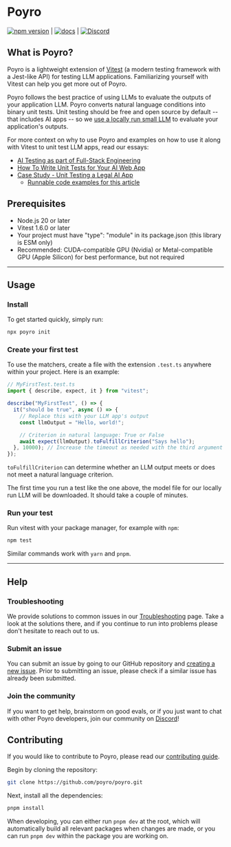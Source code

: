 # Poyro

[![npm version](https://badge.fury.io/js/%40poyro%2Fvitest.svg)](https://badge.fury.io/js/%40poyro%2Fvitest) | [![docs](https://img.shields.io/badge/poyro-docs-blue)](https://docs.poyro.dev) | [![Discord](https://img.shields.io/discord/1250274948233039883?logo=discord&label=Discord)](https://discord.gg/gmCjjJ5jSf)

## What is Poyro?

Poyro is a lightweight extension of [Vitest](https://vitest.dev/) (a modern testing framework with a Jest-like API) for testing LLM applications. Familiarizing yourself with Vitest can help you get more out of Poyro.

Poyro follows the best practice of using LLMs to evaluate the outputs of your application LLM. Poyro converts natural language conditions into binary unit tests. Unit testing should be free and open source by default -- that includes AI apps -- so we [use a locally run small LLM](https://docs.poyro.dev/how-does-it-work) to evaluate your application's outputs.

For more context on why to use Poyro and examples on how to use it along with Vitest to unit test LLM apps, read our essays:

- [AI Testing as part of Full-Stack Engineering](https://docs.poyro.dev/essays/ai-testing-as-part-of-fullstack-engineering)
- [How To Write Unit Tests for Your AI Web App](https://docs.poyro.dev/essays/how-to-write-unit-tests-for-ai-web-app)
- [Case Study - Unit Testing a Legal AI App](https://docs.poyro.dev/essays/unit-testing-a-legal-ai-app)
  - [Runnable code examples for this article](https://github.com/poyro/unit-test-legal-ai-demo)

## Prerequisites

- Node.js 20 or later
- Vitest 1.6.0 or later
- Your project must have "type": "module" in its package.json (this library is ESM only)
- Recommended: CUDA-compatible GPU (Nvidia) or Metal-compatible GPU (Apple Silicon) for best performance, but not required

---

## Usage

### Install

To get started quickly, simply run:

```bash
npx poyro init
```

### Create your first test

To use the matchers, create a file with the extension `.test.ts` anywhere within your project. Here is an example:

```javascript
// MyFirstTest.test.ts
import { describe, expect, it } from "vitest";

describe("MyFirstTest", () => {
  it("should be true", async () => {
    // Replace this with your LLM app's output
    const llmOutput = "Hello, world!";

    // Criterion in natural language: True or False
    await expect(llmOutput).toFulfillCriterion("Says hello");
  }, 10000); // Increase the timeout as needed with the third argument
});
```

`toFulfillCriterion` can determine whether an LLM output meets or does not meet a natural language criterion.

The first time you run a test like the one above, the model file for our locally run LLM will be downloaded. It should take a couple of minutes.

### Run your test

Run vitest with your package manager, for example with `npm`:

```bash
npm test
```

Similar commands work with `yarn` and `pnpm`.

---

## Help

### Troubleshooting

We provide solutions to common issues in our [Troubleshooting](https://docs.poyro.dev/troubleshooting) page. Take a look at the solutions there, and if you continue to run into problems please don't hesitate to reach out to us.

### Submit an issue

You can submit an issue by going to our GitHub repository and [creating a new issue](https://github.com/poyro/poyro/issues/new). Prior to submitting an issue, please check if a similar issue has already been submitted.

### Join the community

If you want to get help, brainstorm on good evals, or if you just want to chat with other Poyro developers, join our community on [Discord](https://discord.gg/gmCjjJ5jSf)!


## Contributing

If you would like to contribute to Poyro, please read our [contributing guide](CONTRIBUTING.md).

Begin by cloning the repository:

```bash
git clone https://github.com/poyro/poyro.git
```

Next, install all the dependencies:

```bash
pnpm install
```

When developing, you can either run `pnpm dev` at the root, which will automatically build all relevant packages when changes are made, or you can run `pnpm dev` within the package you are working on.
